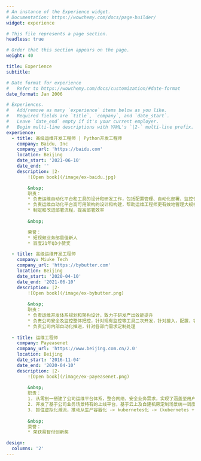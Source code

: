```yaml
---
# An instance of the Experience widget.
# Documentation: https://wowchemy.com/docs/page-builder/
widget: experience

# This file represents a page section.
headless: true

# Order that this section appears on the page.
weight: 40

title: Experience
subtitle:

# Date format for experience
#   Refer to https://wowchemy.com/docs/customization/#date-format
date_format: Jan 2006

# Experiences.
#   Add/remove as many `experience` items below as you like.
#   Required fields are `title`, `company`, and `date_start`.
#   Leave `date_end` empty if it's your current employer.
#   Begin multi-line descriptions with YAML's `|2-` multi-line prefix.
experience:
  - title: 高级运维开发工程师 | Python开发工程师
    company: Baidu, Inc
    company_url: 'https://baidu.com'
    location: Beijing
    date_start: '2021-06-10'
    date_end: ''
    description: |2-
        ![Open book](/image/ex-baidu.jpg)

        &nbsp;
        职责：
        * 负责运维自动化平台和工具的设计和研发工作，包括配置管理、自动化部署、监控告警等，为小度智能屏的音视频业务提供支撑
        * 负责运维自动化平台高可用架构的设计和构建，帮助运维工程师更有效地管理大规模集群，提升运维自动化水平，加速音视频业务的迭代
        * 制定和改进部署流程，提高部署效率
  
        &nbsp;

        荣誉：
        * 短视频业务部最佳新人
        * 百度21年Q3小赞奖

  - title: 高级运维开发工程师
    company: Miuke Tech
    company_url: 'https://bybutter.com'
    location: Beijing
    date_start: '2020-04-10'
    date_end: '2021-06-10'
    description: |2-
        ![Open book](/image/ex-bybutter.png)
        
        &nbsp;
        职责：
        * 负责运维开发体系规划和架构设计，致力于研发产出效能提升
        * 负责公司安全及监控整体把控，针对现有监控等工具二次开发，针对接入，配置，容灾，回档，事故处理等方面跟踪优化
        * 负责公司内部自动化推进，针对各部门需求定制处理
  
  - title: 运维工程师
    company: Payeasenet
    company_url: 'https://www.beijing.com.cn/2.0'
    location: Beijing
    date_start: '2016-11-04'
    date_end: '2020-04-10'
    description: |2-
        ![Open book](/image/ex-payeasenet.png)
        
        &nbsp;
        职责：
        1. 从零到一搭建了公司运维平台体系，整合网络，安全业务需求，实现了涵盖至用户mac地址级别安全限制，整合公司业务平台认证体系，实现运维平台统一集中管理所有平台子账号。
        2. 开发了基于公司业务场景特有的上线平台，基于云上及自建机房定制场景统一调度，实现了从手工处理上线至全程自动化的飞跃
        3. 抓住虚拟化潮流，推动从生产容器化 -> kubernetes化 -> (kubernetes + openstack) ，并开发了配套的CICD工具，极大的节省了公司IT成本。
  
        &nbsp;
        荣誉：
        * 荣获易智付创新奖

design:
  columns: '2'
---
```

